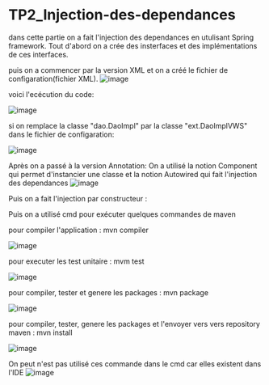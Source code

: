 # TP2_Injection-des-dependances

dans cette partie on a fait l'injection des dependances en utulisant Spring framework.
Tout d'abord on a crée des insterfaces et des implémentations de ces interfaces.

puis on a commencer par la version XML et on a créé le fichier de configaration(fichier XML).
![image](https://user-images.githubusercontent.com/84719124/162441273-34fd4315-f833-45a3-b1a4-246e646c7b8a.png)

voici l'ecécution du code:

![image](https://user-images.githubusercontent.com/84719124/162442352-831d4259-85cf-4214-a87e-73fac76e913c.png)



si on remplace la classe "dao.DaoImpl" par la classe "ext.DaoImplVWS" dans le fichier de configaration:

![image](https://user-images.githubusercontent.com/84719124/162442433-004ffa58-d13a-4544-a5d8-62fc82276186.png)



Après on a passé à la version Annotation:
  On a utilisé la notion Component qui permet d'instancier une classe et la notion Autowired qui fait l'injection des dependances
  ![image](https://user-images.githubusercontent.com/84719124/162448373-3cab8a9c-b3d9-4978-b62a-f670044156f8.png)

Puis on a fait l'injection par constructeur :

  
  
  






















Puis on a utilisé cmd pour exécuter quelques commandes de maven

pour compiler l'application : mvn compiler

![image](https://user-images.githubusercontent.com/84719124/162442913-d8bdb027-88c7-4c03-b0df-660320742313.png)


pour executer les test unitaire : mvm test

![image](https://user-images.githubusercontent.com/84719124/162443231-ffc29f92-c655-422d-813f-7f0deb0f0d36.png)


pour compiler, tester et genere les packages : mvn package

![image](https://user-images.githubusercontent.com/84719124/162443524-13acd28d-3f56-4c4d-9ab8-492d20e47706.png)


pour compiler, tester, genere les packages et l'envoyer vers vers repository maven : mvn install

![image](https://user-images.githubusercontent.com/84719124/162443871-f0f783e5-770b-4aec-a6ee-800dcf4b6350.png)


On peut n'est pas utilisé ces commande dans le cmd car elles existent dans l'IDE
![image](https://user-images.githubusercontent.com/84719124/162444072-c870a7e0-42ad-4a1b-9e3d-1d3f8a171b1e.png)




